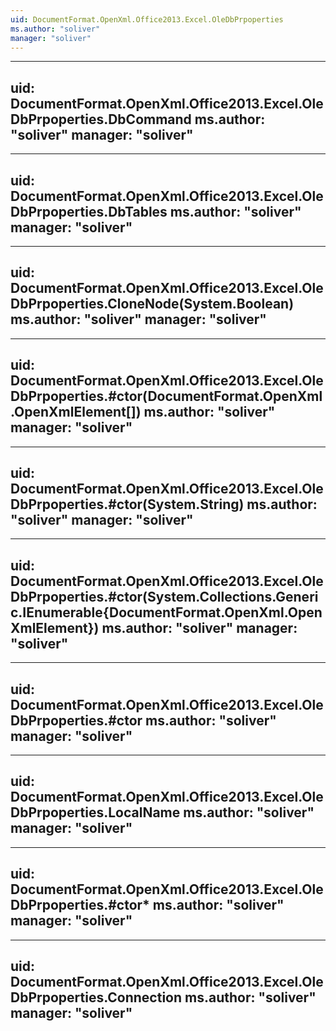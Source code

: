 ```yaml
---
uid: DocumentFormat.OpenXml.Office2013.Excel.OleDbPrpoperties
ms.author: "soliver"
manager: "soliver"
---
```


---
uid: DocumentFormat.OpenXml.Office2013.Excel.OleDbPrpoperties.DbCommand
ms.author: "soliver"
manager: "soliver"
---

---
uid: DocumentFormat.OpenXml.Office2013.Excel.OleDbPrpoperties.DbTables
ms.author: "soliver"
manager: "soliver"
---

---
uid: DocumentFormat.OpenXml.Office2013.Excel.OleDbPrpoperties.CloneNode(System.Boolean)
ms.author: "soliver"
manager: "soliver"
---

---
uid: DocumentFormat.OpenXml.Office2013.Excel.OleDbPrpoperties.#ctor(DocumentFormat.OpenXml.OpenXmlElement[])
ms.author: "soliver"
manager: "soliver"
---

---
uid: DocumentFormat.OpenXml.Office2013.Excel.OleDbPrpoperties.#ctor(System.String)
ms.author: "soliver"
manager: "soliver"
---

---
uid: DocumentFormat.OpenXml.Office2013.Excel.OleDbPrpoperties.#ctor(System.Collections.Generic.IEnumerable{DocumentFormat.OpenXml.OpenXmlElement})
ms.author: "soliver"
manager: "soliver"
---

---
uid: DocumentFormat.OpenXml.Office2013.Excel.OleDbPrpoperties.#ctor
ms.author: "soliver"
manager: "soliver"
---

---
uid: DocumentFormat.OpenXml.Office2013.Excel.OleDbPrpoperties.LocalName
ms.author: "soliver"
manager: "soliver"
---

---
uid: DocumentFormat.OpenXml.Office2013.Excel.OleDbPrpoperties.#ctor*
ms.author: "soliver"
manager: "soliver"
---

---
uid: DocumentFormat.OpenXml.Office2013.Excel.OleDbPrpoperties.Connection
ms.author: "soliver"
manager: "soliver"
---
